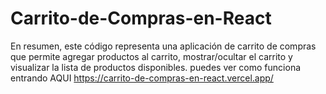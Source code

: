 # Carrito-de-Compras-en-React
En resumen, este código representa una aplicación de carrito de compras que permite agregar productos al carrito, mostrar/ocultar el carrito y visualizar la lista de productos disponibles.
puedes ver como funciona entrando AQUI https://carrito-de-compras-en-react.vercel.app/
